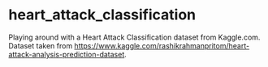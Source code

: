# heart_attack_classification
Playing around with a Heart Attack Classification dataset from Kaggle.com. Dataset taken from https://www.kaggle.com/rashikrahmanpritom/heart-attack-analysis-prediction-dataset.
